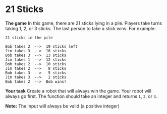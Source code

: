# 21 Sticks

**The game**
In this game, there are 21 sticks lying in a pile. Players take turns taking 1, 2, or 3 sticks. The last person to take a stick wins. For example:

```
21 sticks in the pile

Bob takes 2  -->  19 sticks left
Jim takes 3  -->  16 sticks
Bob takes 3  -->  13 sticks
Jim takes 1  -->  12 sticks
Bob takes 2  -->  10 sticks
Jim takes 2  -->   8 sticks
Bob takes 3  -->   5 sticks
Jim takes 3  -->   2 sticks
Bob takes 2  -->  Bob wins!
```

**Your task**
Create a robot that will always win the game. Your robot will always go first. The function should take an integer and returns ```1```, ```2```, or ```3```.

**Note:** The input will always be valid (a positive integer)
